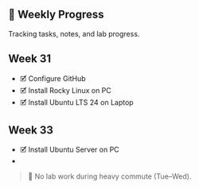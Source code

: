 ## 📅 Weekly Progress

Tracking tasks, notes, and lab progress.


## Week 31 

- 🗹 Configure GitHub
- 🗹 Install Rocky Linux on PC
- 🗹 Install Ubuntu LTS 24 on Laptop


## Week 33
- 🗹 Install Ubuntu Server on PC
- 

> 🔄 No lab work during heavy commute (Tue–Wed).  
